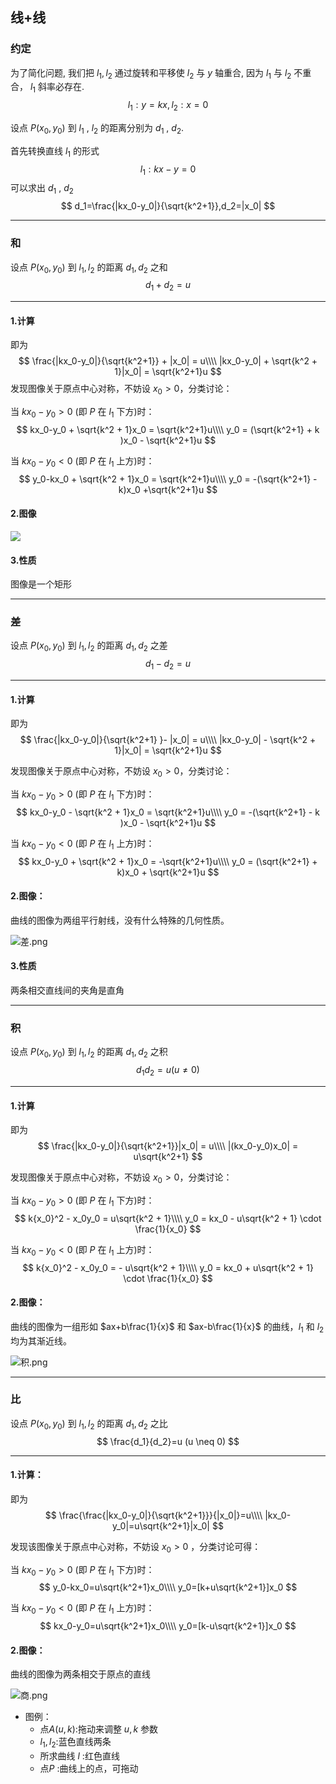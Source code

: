 


## 线+线

### 约定

为了简化问题, 我们把 $l_1,l_2$ 通过旋转和平移使 $l_2$ 与 $y$ 轴重合, 因为 $l_1$ 与 $l_2$ 不重合， $l_1$ 斜率必存在.
$$
l_1:y=kx,l_2:x=0
$$

设点 $P(x_0,y_0)$ 到 $l_1$ , $l_2$ 的距离分别为 $d_1$ , $d_2$.

首先转换直线 $l_1$ 的形式
$$
l_1:kx-y=0
$$
可以求出 $d_1$ , $d_2$ 
$$
d_1=\frac{|kx_0-y_0|}{\sqrt{k^2+1}},d_2=|x_0|
$$

- - -
### 和

设点 $P(x_0,y_0)$ 到 $l_1,l_2$ 的距离 $d_1,d_2$ 之和
$$
d_1 + d_2 = u
$$

- - -
#### 1.计算
即为
$$
\frac{|kx_0-y_0|}{\sqrt{k^2+1}} + |x_0| = u\\\\
|kx_0-y_0| + \sqrt{k^2 + 1}|x_0| = \sqrt{k^2+1}u
$$
发现图像关于原点中心对称，不妨设 $x_0 > 0$，分类讨论：

当 $kx_0-y_0 > 0$ (即 $P$ 在 $l_1$ 下方)时：
$$
kx_0-y_0 + \sqrt{k^2 + 1}x_0 = \sqrt{k^2+1}u\\\\
y_0 = (\sqrt{k^2+1} + k )x_0 - \sqrt{k^2+1}u
$$

当 $kx_0-y_0 < 0$ (即 $P$ 在 $l_1$ 上方)时：
$$
y_0-kx_0 + \sqrt{k^2 + 1}x_0 = \sqrt{k^2+1}u\\\\
y_0 = -(\sqrt{k^2+1} - k)x_0 +\sqrt{k^2+1}u
$$
#### 2.图像
![](https://github.com/ChenQiqian/MathTask/blob/master/Task1/%E5%92%8C.png)

#### 3.性质
图像是一个矩形


- - -

### 差

设点 $P(x_0,y_0)$ 到 $l_1,l_2$ 的距离 $d_1,d_2$ 之差
$$
d_1 - d_2 = u
$$

--------

#### 1.计算

即为
$$
\frac{|kx_0-y_0|}{\sqrt{k^2+1} }- |x_0| = u\\\\
|kx_0-y_0| - \sqrt{k^2 + 1}|x_0| = \sqrt{k^2+1}u
$$

发现图像关于原点中心对称，不妨设 $x_0 > 0$，分类讨论：

当 $kx_0-y_0 > 0$ (即 $P$ 在 $l_1$ 下方)时：
$$
kx_0-y_0 - \sqrt{k^2 + 1}x_0 = \sqrt{k^2+1}u\\\\
y_0 = -(\sqrt{k^2+1} - k )x_0 - \sqrt{k^2+1}u
$$

当 $kx_0-y_0 < 0$ (即 $P$ 在 $l_1$ 上方)时：
$$
kx_0-y_0 + \sqrt{k^2 + 1}x_0 = -\sqrt{k^2+1}u\\\\
y_0 = (\sqrt{k^2+1} + k)x_0 + \sqrt{k^2+1}u
$$

#### 2.图像：

曲线的图像为两组平行射线，没有什么特殊的几何性质。

![差.png](差.png)
#### 3.性质
两条相交直线间的夹角是直角

- - -

### 积

设点 $P(x_0,y_0)$ 到 $l_1,l_2$ 的距离 $d_1,d_2$ 之积
$$
d_1d_2=u(u \neq 0)
$$

--------

#### 1.计算

即为
$$
\frac{|kx_0-y_0|}{\sqrt{k^2+1}}|x_0| = u\\\\
|(kx_0-y_0)x_0| = u\sqrt{k^2+1}
$$

发现图像关于原点中心对称，不妨设 $x_0 > 0$，分类讨论：

当 $kx_0-y_0 > 0$ (即 $P$ 在 $l_1$ 下方)时：
$$
k{x_0}^2 - x_0y_0 = u\sqrt{k^2 + 1}\\\\
y_0 = kx_0 - u\sqrt{k^2 + 1} \cdot \frac{1}{x_0}
$$

当 $kx_0-y_0 < 0$ (即 $P$ 在 $l_1$ 上方)时：
$$
k{x_0}^2 - x_0y_0 = - u\sqrt{k^2 + 1}\\\\
y_0 = kx_0 + u\sqrt{k^2 + 1} \cdot \frac{1}{x_0}
$$

#### 2.图像：

曲线的图像为一组形如 $ax+b\frac{1}{x}$ 和 $ax-b\frac{1}{x}$ 的曲线，$l_1$ 和 $l_2$ 均为其渐近线。

![积.png](积.png)

- - -

### 比

设点 $P(x_0,y_0)$ 到 $l_1,l_2$ 的距离 $d_1,d_2$ 之比
$$
\frac{d_1}{d_2}=u (u \neq 0)
$$

--------


#### 1.计算：

即为
$$
\frac{\frac{|kx_0-y_0|}{\sqrt{k^2+1}}}{|x_0|}=u\\\\
|kx_0-y_0|=u\sqrt{k^2+1}|x_0|
$$

发现该图像关于原点中心对称，不妨设 $x_0 > 0$ ，分类讨论可得：

当 $kx_0-y_0 > 0$ (即 $P$ 在 $l_1$ 下方)时：
$$
y_0-kx_0=u\sqrt{k^2+1}x_0\\\\
y_0=[k+u\sqrt{k^2+1}]x_0
$$

当 $kx_0-y_0 < 0$ (即 $P$ 在 $l_1$ 上方)时：
$$
kx_0-y_0=u\sqrt{k^2+1}x_0\\\\
y_0=[k-u\sqrt{k^2+1}]x_0
$$

#### 2.图像：

曲线的图像为两条相交于原点的直线

![商.png](商.png)

- 图例：
  + 点$A(u,k)$:拖动来调整 $u,k$ 参数
  + $l_1,l_2$:蓝色直线两条
  + 所求曲线 $l$ :红色直线
  + 点$P$ :曲线上的点，可拖动
